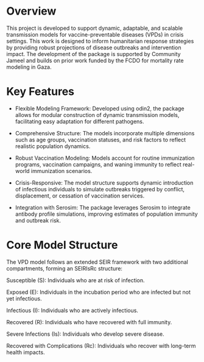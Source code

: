 # Overview
This project is developed to support dynamic, adaptable, and scalable transmission models for vaccine-preventable diseases (VPDs) in crisis settings. This work is designed to inform humanitarian response strategies by providing robust projections of disease outbreaks and intervention impact. The development of the package is supported by Community Jameel and builds on prior work funded by the FCDO for mortality rate modeling in Gaza.

# Key Features

- Flexible Modeling Framework: Developed using odin2, the package allows for modular construction of dynamic transmission models, facilitating easy adaptation for different pathogens.

- Comprehensive Structure: The models incorporate multiple dimensions such as age groups, vaccination statuses, and risk factors to reflect realistic population dynamics.

- Robust Vaccination Modeling: Models account for routine immunization programs, vaccination campaigns, and waning immunity to reflect real-world immunization scenarios.

- Crisis-Responsive: The model structure supports dynamic introduction of infectious individuals to simulate outbreaks triggered by conflict, displacement, or cessation of vaccination services.

- Integration with Serosim: The package leverages Serosim to integrate antibody profile simulations, improving estimates of population immunity and outbreak risk.


# Core Model Structure

The VPD model follows an extended SEIR framework with two additional compartments, forming an SEIRIsRc structure:

Susceptible (S): Individuals who are at risk of infection.

Exposed (E): Individuals in the incubation period who are infected but not yet infectious.

Infectious (I): Individuals who are actively infectious.

Recovered (R): Individuals who have recovered with full immunity.

Severe Infections (Is): Individuals who develop severe disease.

Recovered with Complications (Rc): Individuals who recover with long-term health impacts.